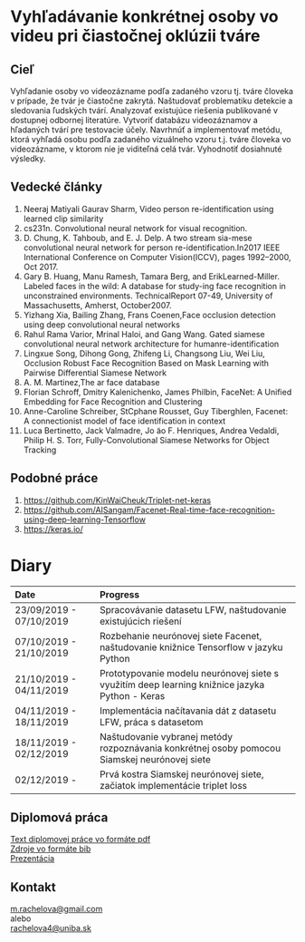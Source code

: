 # Vyhľadávanie konkrétnej osoby vo videu pri čiastočnej oklúzii tváre

## Cieľ
Vyhľadanie osoby vo videozázname podľa zadaného vzoru tj. tváre človeka v prípade, že tvár je čiastočne zakrytá. Naštudovať problematiku detekcie a sledovania ľudských tvárí. Analyzovať existujúce riešenia publikované v dostupnej odbornej literatúre. Vytvoriť databázu videozáznamov a hľadaných tvárí pre testovacie účely. Navrhnúť a implementovať metódu, ktorá vyhľadá osobu podľa zadaného vizuálneho vzoru t.j. tváre človeka vo videozázname, v ktorom nie je viditeľná celá tvár. Vyhodnotiť dosiahnuté výsledky.

## Vedecké články

1. Neeraj Matiyali Gaurav Sharm, Video person re-identification using learned clip similarity
2. cs231n. Convolutional neural network for visual recognition.
3. D. Chung, K. Tahboub, and E. J. Delp.  A two stream sia-mese convolutional neural network for person re-identification.In2017 IEEE International Conference on Computer Vision(ICCV), pages 1992–2000, Oct 2017.
4. Gary B. Huang, Manu Ramesh, Tamara Berg, and ErikLearned-Miller. Labeled faces in the wild: A database for study-ing face recognition in unconstrained environments. TechnicalReport 07-49, University of Massachusetts, Amherst, October2007.
5. Yizhang Xia, Bailing Zhang, Frans Coenen,Face occlusion detection using deep convolutional neural networks
6. Rahul Rama Varior, Mrinal Haloi, and Gang Wang.  Gated siamese convolutional neural network architecture for humanre-identification
7. Lingxue Song, Dihong Gong, Zhifeng Li, Changsong Liu, Wei Liu, Occlusion Robust Face Recognition Based on Mask Learning with Pairwise Differential Siamese Network
8. A. M. Martinez,The ar face database
9. Florian Schroff, Dmitry Kalenichenko, James Philbin, FaceNet: A Unified Embedding for Face Recognition and Clustering
10. Anne-Caroline Schreiber, StCphane Rousset, Guy Tiberghlen, Facenet: A connectionist model of face identification in context
11. Luca Bertinetto, Jack Valmadre, Jo ̃ao F. Henriques, Andrea Vedaldi, Philip H. S. Torr, Fully-Convolutional Siamese Networks for Object Tracking

## Podobné práce

1. <a href="https://github.com/KinWaiCheuk/Triplet-net-keras">https://github.com/KinWaiCheuk/Triplet-net-keras</a>
2. <a href="https://github.com/AISangam/Facenet-Real-time-face-recognition-using-deep-learning-Tensorflow">https://github.com/AISangam/Facenet-Real-time-face-recognition-using-deep-learning-Tensorflow</a>
3. <a href="https://keras.io/">https://keras.io/</a>

# Diary

| Date                    | Progress                                                                                      | 
|:------------------------|:----------------------------------------------------------------------------------------------|
| 23/09/2019 - 07/10/2019 | Spracovávanie datasetu LFW, naštudovanie existujúcich riešení                                 | 
| 07/10/2019 - 21/10/2019 | Rozbehanie neurónovej siete Facenet, naštudovanie knižnice Tensorflow v jazyku Python         |
| 21/10/2019 - 04/11/2019 | Prototypovanie modelu neurónovej siete s využitím deep learning knižnice jazyka Python - Keras|
| 04/11/2019 - 18/11/2019 | Implementácia načítavania dát z datasetu LFW, práca s datasetom                               |
| 18/11/2019 - 02/12/2019 | Naštudovanie vybranej metódy rozpoznávania konkrétnej osoby pomocou Siamskej neurónovej siete |
| 02/12/2019 -            | Prvá kostra Siamskej neurónovej siete, začiatok implementácie triplet loss                    |

## Diplomová práca 

<a href="dp_rachelova.pdf" download="DP">Text diplomovej práce vo formáte pdf</a>
<br>
<a href="references.bib" download="References">Zdroje vo formáte bib</a>
<br>
<a href="prezentacia_rachelova.pdf" download="Prezentacia">Prezentácia</a>

## Kontakt

m.rachelova@gmail.com
<br>
alebo
<br>
rachelova4@uniba.sk
